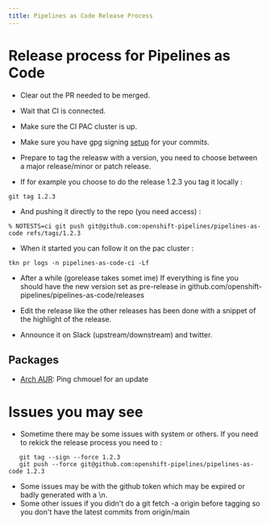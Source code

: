 ```yaml
---
title: Pipelines as Code Release Process
---
```

# Release process for Pipelines as Code

* Clear out the PR needed to be merged.
* Wait that CI is connected.
* Make sure the CI PAC cluster is up.
* Make sure you have gpg signing [setup](https://docs.github.com/en/authentication/managing-commit-signature-verification/about-commit-signature-verification) for your commits.

* Prepare to tag the releasw with a version, you need to choose between a major release/minor or patch release.

* If for example you choose to do the release 1.2.3 you tag it locally :

```shell
git tag 1.2.3
```

* And pushing it directly to the repo (you need access) :

```shell
% NOTESTS=ci git push git@github.com:openshift-pipelines/pipelines-as-code refs/tags/1.2.3
```

* When it started you can follow it on the pac cluster :

`tkn pr logs -n pipelines-as-code-ci -Lf`

* After a while (gorelease takes somet ime) If everything is fine you should
  have the new version set as pre-release in
  github.com/openshift-pipelines/pipelines-as-code/releases

* Edit the release like the other releases has been done with a snippet of the highlight of the release.

* Announce it on Slack (upstream/downstream)  and twitter.

## Packages

* [Arch AUR](https://aur.archlinux.org/packages/tkn-pac): Ping chmouel for an update

# Issues you may see

* Sometime there may be some issues with system or others. If you need to rekick the release process you need to :

```shell
   git tag --sign --force 1.2.3
   git push --force git@github.com:openshift-pipelines/pipelines-as-code 1.2.3
```

* Some issues may be with the github token which may be expired or badly generated with a \n.
* Some other issues if you didn't do a git fetch -a origin before tagging so
  you don't have the latest commits from origin/main
